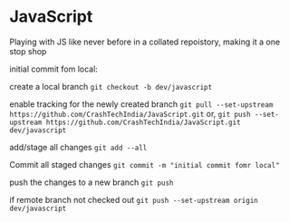 # JavaScript
Playing with JS like never before in a collated repoistory, making it a one stop shop

initial commit fom local: 

create a local branch
`git checkout -b dev/javascript`

enable tracking for the newly created branch
`git pull --set-upstream https://github.com/CrashTechIndia/JavaScript.git`
or,
`git push --set-upstream https://github.com/CrashTechIndia/JavaScript.git dev/javascript`

add/stage all changes
`git add --all`

Commit all staged changes
`git commit -m "initial commit fomr local"`

push the changes to a new branch
`git push`

if remote branch not checked out 
`git push --set-upstream origin dev/javascript`


